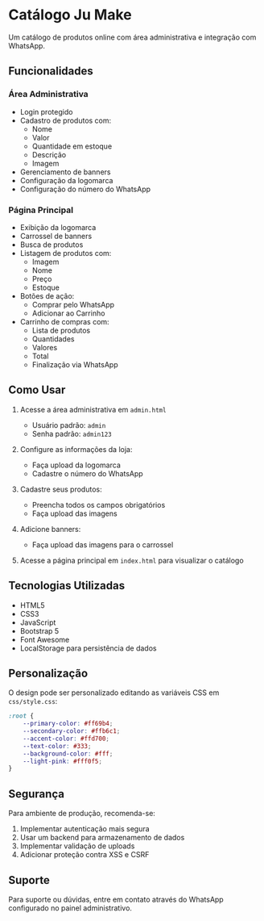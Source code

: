 # Catálogo Ju Make

Um catálogo de produtos online com área administrativa e integração com WhatsApp.

## Funcionalidades

### Área Administrativa
- Login protegido
- Cadastro de produtos com:
  - Nome
  - Valor
  - Quantidade em estoque
  - Descrição
  - Imagem
- Gerenciamento de banners
- Configuração da logomarca
- Configuração do número do WhatsApp

### Página Principal
- Exibição da logomarca
- Carrossel de banners
- Busca de produtos
- Listagem de produtos com:
  - Imagem
  - Nome
  - Preço
  - Estoque
- Botões de ação:
  - Comprar pelo WhatsApp
  - Adicionar ao Carrinho
- Carrinho de compras com:
  - Lista de produtos
  - Quantidades
  - Valores
  - Total
  - Finalização via WhatsApp

## Como Usar

1. Acesse a área administrativa em `admin.html`
   - Usuário padrão: `admin`
   - Senha padrão: `admin123`

2. Configure as informações da loja:
   - Faça upload da logomarca
   - Cadastre o número do WhatsApp

3. Cadastre seus produtos:
   - Preencha todos os campos obrigatórios
   - Faça upload das imagens

4. Adicione banners:
   - Faça upload das imagens para o carrossel

5. Acesse a página principal em `index.html` para visualizar o catálogo

## Tecnologias Utilizadas

- HTML5
- CSS3
- JavaScript
- Bootstrap 5
- Font Awesome
- LocalStorage para persistência de dados

## Personalização

O design pode ser personalizado editando as variáveis CSS em `css/style.css`:

```css
:root {
    --primary-color: #ff69b4;
    --secondary-color: #ffb6c1;
    --accent-color: #ffd700;
    --text-color: #333;
    --background-color: #fff;
    --light-pink: #fff0f5;
}
```

## Segurança

Para ambiente de produção, recomenda-se:
1. Implementar autenticação mais segura
2. Usar um backend para armazenamento de dados
3. Implementar validação de uploads
4. Adicionar proteção contra XSS e CSRF

## Suporte

Para suporte ou dúvidas, entre em contato através do WhatsApp configurado no painel administrativo.
